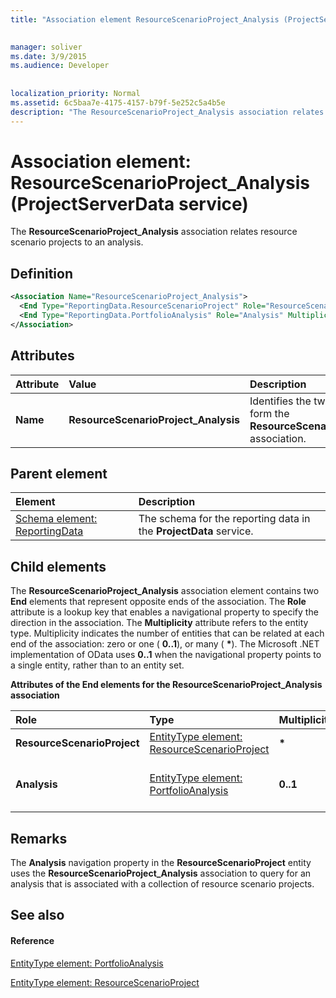 ```yaml
---
title: "Association element ResourceScenarioProject_Analysis (ProjectServerData service)"

 
manager: soliver
ms.date: 3/9/2015
ms.audience: Developer
 
 
localization_priority: Normal
ms.assetid: 6c5baa7e-4175-4157-b79f-5e252c5a4b5e
description: "The ResourceScenarioProject_Analysis association relates resource scenario projects to an analysis."
---
```


# Association element: ResourceScenarioProject_Analysis (ProjectServerData service)

The **ResourceScenarioProject_Analysis** association relates resource scenario projects to an analysis. 
  
## Definition

```XML
<Association Name="ResourceScenarioProject_Analysis">
  <End Type="ReportingData.ResourceScenarioProject" Role="ResourceScenarioProject" Multiplicity="*" />
  <End Type="ReportingData.PortfolioAnalysis" Role="Analysis" Multiplicity="0..1" />
</Association>
```

## Attributes

|**Attribute**|**Value**|**Description**|
|:-----|:-----|:-----|
|**Name** <br/> |**ResourceScenarioProject_Analysis** <br/> |Identifies the two entity types that form the **ResourceScenarioProject_Analysis** association.  <br/> |
   
## Parent element

|**Element**|**Description**|
|:-----|:-----|
|[Schema element: ReportingData](schema-reportingdata-projectdata-service.md) <br/> |The schema for the reporting data in the **ProjectData** service.  <br/> |
   
## Child elements

The **ResourceScenarioProject_Analysis** association element contains two **End** elements that represent opposite ends of the association. The **Role** attribute is a lookup key that enables a navigational property to specify the direction in the association. The **Multiplicity** attribute refers to the entity type. Multiplicity indicates the number of entities that can be related at each end of the association: zero or one ( **0..1**), or many ( **\***). The Microsoft .NET implementation of OData uses **0..1** when the navigational property points to a single entity, rather than to an entity set. 
  
**Attributes of the End elements for the ResourceScenarioProject_Analysis association**

|**Role**|**Type**|**Multiplicity**|**Description**|
|:-----|:-----|:-----|:-----|
|**ResourceScenarioProject** <br/> |[EntityType element: ResourceScenarioProject](entitytype-resourcescenarioproject-projectdata-service.md) <br/> |**\*** <br/> |The collection of resource scenario projects in the reporting tables.  <br/> |
|**Analysis** <br/> |[EntityType element: PortfolioAnalysis](entitytype-portfolioanalysis-projectdata-service.md) <br/> |**0..1** <br/> |The analysis object that is referenced in the **ResourceScenarioProject_Analysis** association.  <br/> |
   
## Remarks

The **Analysis** navigation property in the **ResourceScenarioProject** entity uses the **ResourceScenarioProject_Analysis** association to query for an analysis that is associated with a collection of resource scenario projects. 
  
## See also

#### Reference

[EntityType element: PortfolioAnalysis](entitytype-portfolioanalysis-projectdata-service.md)
  
[EntityType element: ResourceScenarioProject](entitytype-resourcescenarioproject-projectdata-service.md)

